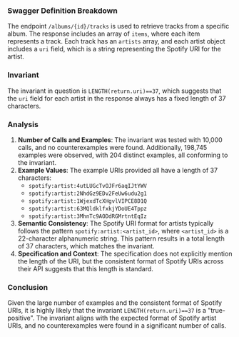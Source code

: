### Swagger Definition Breakdown
The endpoint `/albums/{id}/tracks` is used to retrieve tracks from a specific album. The response includes an array of `items`, where each item represents a track. Each track has an `artists` array, and each artist object includes a `uri` field, which is a string representing the Spotify URI for the artist.

### Invariant
The invariant in question is `LENGTH(return.uri)==37`, which suggests that the `uri` field for each artist in the response always has a fixed length of 37 characters.

### Analysis
1. **Number of Calls and Examples**: The invariant was tested with 10,000 calls, and no counterexamples were found. Additionally, 198,745 examples were observed, with 204 distinct examples, all conforming to the invariant.
2. **Example Values**: The example URIs provided all have a length of 37 characters:
   - `spotify:artist:4utLUGcTvOJFr6aqIJtYWV`
   - `spotify:artist:2NhdGz9EDv2FeUw6udu2g1`
   - `spotify:artist:1WjexdTcXHgvlVIPCE8D1Q`
   - `spotify:artist:63MQldklfxkjYDoUE4Tppz`
   - `spotify:artist:3MhnTc9AODdRGMrtntEqIz`
3. **Semantic Consistency**: The Spotify URI format for artists typically follows the pattern `spotify:artist:<artist_id>`, where `<artist_id>` is a 22-character alphanumeric string. This pattern results in a total length of 37 characters, which matches the invariant.
4. **Specification and Context**: The specification does not explicitly mention the length of the URI, but the consistent format of Spotify URIs across their API suggests that this length is standard.

### Conclusion
Given the large number of examples and the consistent format of Spotify URIs, it is highly likely that the invariant `LENGTH(return.uri)==37` is a "true-positive". The invariant aligns with the expected format of Spotify artist URIs, and no counterexamples were found in a significant number of calls.
